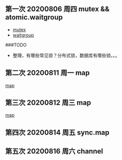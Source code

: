 ## 第一次 20200806 周四 mutex && atomic.waitgroup
   
- [mutex](/golang/sync/mutex.md)
- [waitgroup](/golang/sync/waitgroup.md)
   
###TODO
- 整理，有哪些常见锁？分布式锁，数据库有哪些锁。。。

## 第二次 20200811 周一 map

[map](/golang/runtime/map.md)
## 第三次 20200812 周三  map
[map](/golang/runtime/map.md)


## 第四次 20200814 周五 sync.map



## 第五次 20200816 周六 channel

